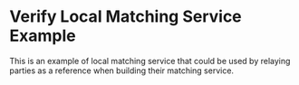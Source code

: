 # Verify Local Matching Service Example

This is an example of local matching service that could be used by relaying parties as a reference when building their matching service.

